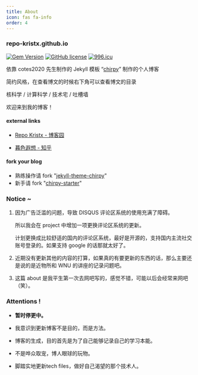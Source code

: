 ```yaml
---
title: About
icon: fas fa-info
order: 4
---
```


### repo-kristx.github.io

[![Gem Version](https://img.shields.io/gem/v/jekyll-theme-chirpy?color=brightgreen)](https://rubygems.org/gems/jekyll-theme-chirpy)
[![GitHub license](https://img.shields.io/github/license/cotes2020/jekyll-theme-chirpy.svg)](https://github.com/cotes2020/jekyll-theme-chirpy/blob/master/LICENSE)
[![996.icu](https://img.shields.io/badge/link-996.icu-red.svg)](https://996.icu)

依靠 cotes2020 先生制作的 Jekyll 模板 “[chirpy](https://github.com/cotes2020/jekyll-theme-chirpy)” 制作的个人博客

简约风格，在查看博文的时候右下角可以查看博文的目录

核科学 / 计算科学 / 技术宅 / 吐槽墙

欢迎来到我的博客！



#### external links

+ [Repo Kristx - 博客园](https://www.cnblogs.com/repo-kristx/)

+ [暮色遐想 - 知乎](https://www.zhihu.com/people/mu-se-xia-xiang)

#### fork your blog

+ 熟练操作请 fork "[jekyll-theme-chirpy](https://github.com/cotes2020/jekyll-theme-chirpy.git)"
+ 新手请 fork "[chirpy-starter](https://github.com/cotes2020/chirpy-starter.git)"



### Notice ~

1. 因为广告泛滥的问题，导致 DISQUS 评论区系统的使用充满了障碍。

   所以我会在 project 中增加一项更换评论区系统的更新。

   计划更换成比较舒适的国内的评论区系统，最好是开源的，支持国内主流社交账号登录的。如果支持 google 的话那就太好了。

2. 近期没有更新其他的内容的打算，如果真的有要更新的东西的话，那么主要还是说的是近物所和 WNU 的讲座的记录问题吧。

3. 这篇 about 是我平生第一次去网吧写的，感觉不错，可能以后会经常来网吧（笑）。



### Attentions !

+ **暂时停更中。**

+ 我意识到更新博客不是目的，而是方法。

+ 博客的生成，目的首先是为了自己能够记录自己的学习本能。

+ 不是哗众取宠，博人眼球的玩物。

+ 脚踏实地更新tech files，做好自己渴望的那个技术人。

